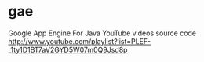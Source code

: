 gae
===

Google App Engine For Java YouTube videos source code http://www.youtube.com/playlist?list=PLEF-_1ty1D1BT7aV2GYD5W07m0Q9Jsd8p

